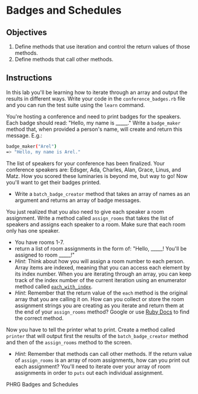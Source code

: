 # Badges and Schedules

## Objectives

1. Define methods that use iteration and control the return values of those methods.
2. Define methods that call other methods.

## Instructions

In this lab you'll be learning how to iterate through an array and output the results in different ways. Write your code in the `conference_badges.rb` file and you can run the test suite using the `learn` command.

You're hosting a conference and need to print badges for the speakers. Each badge should read: "Hello, my name is _____." Write a `badge_maker` method that, when provided a person's name, will create and return this message. E.g.:

```bash
badge_maker("Arel")
=> "Hello, my name is Arel."
```

The list of speakers for your conference has been finalized. Your conference speakers are: Edsger, Ada, Charles, Alan, Grace, Linus, and Matz. How you scored these luminaries is beyond me, but way to go! Now you'll want to get their badges printed.

  * Write a `batch_badge_creator` method that takes an array of names as an argument and returns an array of badge messages.

You just realized that you also need to give each speaker a room assignment. Write a method called `assign_rooms` that takes the list of speakers and assigns each speaker to a room. Make sure that each room only has one speaker.
  * You have rooms 1-7.
  * return a list of room assignments in the form of: "Hello, \_\_\_\_\_! You'll be assigned to room \_\_\_\_\_!"
  * *Hint*: Think about how you will assign a room number to each person. Array items are indexed, meaning that you can access each element by its index number. When you are iterating through an array, you can keep track of the index number of the current iteration using an enumerator method called [`each_with_index`](http://ruby-doc.org/core-2.2.2/Enumerable.html#method-i-each_with_index).
  * *Hint*: Remember that the return value of the `each` method is the original array that you are calling it on. How can you collect or store the room assignment strings you are creating as you iterate and return them at the end of your `assign_rooms` method? Google or use [Ruby Docs](http://docs.ruby-lang.org/en/2.0.0/Enumerable.html) to find the correct method.

Now you have to tell the printer what to print. Create a method called `printer` that will output first the results of the `batch_badge_creator` method and then of the `assign_rooms` method to the screen.
  * *Hint*: Remember that methods can call other methods. If the return value of `assign_rooms` is an array of room assignments, how can you print out each assignment? You'll need to iterate over your array of room assignments in order to `puts` out each individual assignment.

<p data-visibility='hidden'>PHRG Badges and Schedules</p>